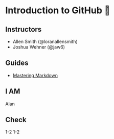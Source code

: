 # Introduction to GitHub 🔔


## Instructors
- Allen Smith (@loranallensmith)
- Joshua Wehner (@jaw6)


## Guides
- [Mastering Markdown](https://guides.github.com/features/mastering-markdown/)

## I AM
Alan

## Check
1-2 1-2
